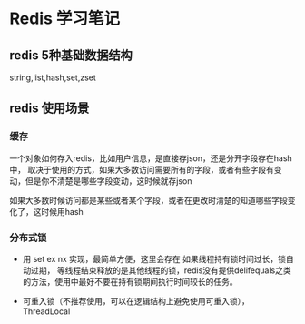# Redis 学习笔记

## redis 5种基础数据结构

string,list,hash,set,zset

## redis 使用场景

### 缓存
一个对象如何存入redis，比如用户信息，是直接存json，还是分开字段存在hash中，
取决于使用的方式，如果大多数访问需要所有的字段，或者有些字段有变动，但是你不清楚是哪些字段变动，这时候就存json

如果大多数时候访问都是某些或者某个字段，或者在更改时清楚的知道哪些字段变化了，这时候用hash
### 分布式锁

- 用 set ex nx 实现，最简单方便，这里会存在 如果线程持有锁时间过长，锁自动过期，
等线程结束释放的是其他线程的锁，redis没有提供delifequals之类的方法，使用中最好不要在持有锁期间执行时间较长的任务。

- 可重入锁（不推荐使用，可以在逻辑结构上避免使用可重入锁），ThreadLocal




